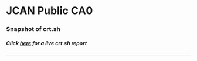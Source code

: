 # JCAN Public CA0
### Snapshot of crt.sh
##### Click [here](https://crt.sh/?q=E1FA5C97C7C6CAD191EEA3150EC225B87D2737248EF8F4F617D63B046D490F3C) for a live crt.sh report

---
